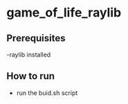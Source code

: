# game_of_life_raylib


## Prerequisites
 
 -raylib installed
 
## How to run

 - run the buid.sh script

